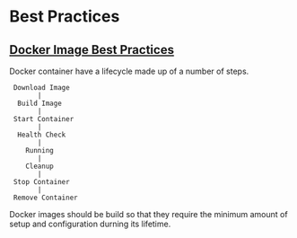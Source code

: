 # Best Practices

## [Docker Image Best Practices](https://docs.docker.com/develop/develop-images/dockerfile_best-practices/)

Docker container have a lifecycle made up of a number of steps.

```
 Download Image
       |
  Build Image
       |
 Start Container
       |
  Health Check
       |
    Running
       |
    Cleanup
       |
 Stop Container
       |
 Remove Container
```


Docker images should be build so that they require the minimum amount of setup and configuration durning its lifetime.